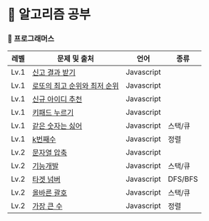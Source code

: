 # 🎈 알고리즘 공부

### 📒 프로그래머스

| 레벨 | 문제 및 출처                                                                                    | 언어       | 종류    |
| ---- | ----------------------------------------------------------------------------------------------- | ---------- | ------- |
| Lv.1 | [신고 결과 받기](https://school.programmers.co.kr/learn/courses/30/lessons/92334)               | Javascript |         |
| Lv.1 | [로또의 최고 순위와 최저 순위](https://school.programmers.co.kr/learn/courses/30/lessons/77484) | Javascript |         |
| Lv.1 | [신규 아이디 추천](https://school.programmers.co.kr/learn/courses/30/lessons/72410)             | Javascript |         |
| Lv.1 | [키패드 누르기](https://school.programmers.co.kr/learn/courses/30/lessons/67256)                | Javascript |         |
| Lv.1 | [같은 숫자는 싫어](https://school.programmers.co.kr/learn/courses/30/lessons/12906)             | Javascript | 스택/큐 |
| Lv.1 | [k번째수](https://school.programmers.co.kr/learn/courses/30/lessons/42748)                      | Javascript | 정렬    |
| Lv.2 | [문자열 압축](https://school.programmers.co.kr/learn/courses/30/lessons/60057)                  | Javascript |         |
| Lv.2 | [기능개발](https://school.programmers.co.kr/learn/courses/30/lessons/42586)                     | Javascript | 스택/큐 |
| Lv.2 | [타겟 넘버](https://school.programmers.co.kr/learn/courses/30/lessons/43165)                    | Javascript | DFS/BFS |
| Lv.2 | [올바른 괄호](https://school.programmers.co.kr/learn/courses/30/lessons/12909)                  | Javascript | 스택/큐 |
| Lv.2 | [가장 큰 수](https://school.programmers.co.kr/learn/courses/30/lessons/42746)                   | Javascript | 정렬    |
